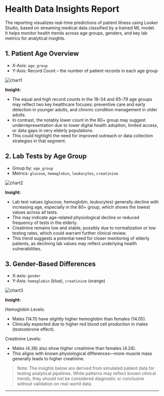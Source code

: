 # Health Data Insights Report

The reporting visualizes real-time predictions of patient illness using Looker Studio, based on streaming medical data classified by a trained ML model. It helps monitor health trends across age groups, genders, and key lab metrics for analytical insights.

## 1. Patient Age Overview
- X-Axis: `age_group`
- Y-Axis: Record Count – the number of patient records in each age group

![chart1](https://github.com/user-attachments/assets/a32df5a8-0e20-4253-b623-057666cd7db2)

**Insight:**

- The equal and high record counts in the 18–34 and 65–79 age groups may reflect two key healthcare focuses: preventive care and early detection in younger adults, and chronic condition management in older adults.
- In contrast, the notably lower count in the 80+ group may suggest underrepresentation due to lower digital health adoption, limited access, or data gaps in very elderly populations.
- This could highlight the need for improved outreach or data collection strategies in that segment.

## 2. Lab Tests by Age Group
- Group by: `age_group`
- Metrics: `glucose`, `hemoglobin`, `leukocytes`, `creatinine`

![chart2](https://github.com/user-attachments/assets/1b5b59ef-2695-46c3-805e-0bef090a1e6b)

**Insight:**

- Lab test values (glucose, hemoglobin, leukocytes) generally decline with increasing age, especially in the 80+ group, which shows the lowest values across all tests.
- This may indicate age-related physiological decline or reduced frequency of tests in the elderly.
- Creatinine remains low and stable, possibly due to normalization or low testing rates, which could warrant further clinical review.
- This trend suggests a potential need for closer monitoring of elderly patients, as declining lab values may reflect underlying health vulnerabilities.

## 3. Gender-Based Differences

- X-axis: `gender`
- Y-Axis: `hemoglobin` (blue), `creatinine` (orange)

![chart3](https://github.com/user-attachments/assets/783b2111-68c0-46b2-baa3-eba257c4a111)

**Insight:**

Hemoglobin Levels:

- Males (14.11) have slightly higher hemoglobin than females (14.05).
- Clinically expected due to higher red blood cell production in males (testosterone effect).

Creatinine Levels:
- Males (4.36) also show higher creatinine than females (4.24).
- This aligns with known physiological differences—more muscle mass generally leads to higher creatinine.

> Note: The insights below are derived from simulated patient data for testing analytical pipelines. While patterns may reflect known clinical trends, they should not be considered diagnostic or conclusive without validation on real-world data.
-----
